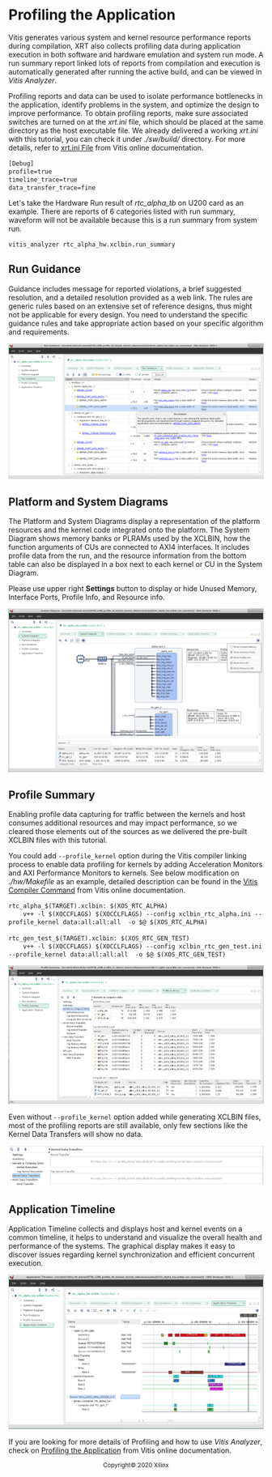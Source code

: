 # Profiling the Application

Vitis generates various system and kernel resource performance reports during compilation, XRT also collects profiling data during application execution in both software and hardware emulation and system run mode. A run summary report linked lots of reports from compilation and execution is automatically generated after running the active build, and can be viewed in *Vitis Analyzer*. 

Profiling reports and data can be used to isolate performance bottlenecks in the application, identify problems in the system, and optimize the design to improve performance. To obtain profiling reports, make sure associated switches are turned on at the *xrt.ini* file, which should be placed at the same directory as the host executable file. We already delivered a working *xrt.ini* with this tutorial, you can check it under *./sw/build/* directory. For more details, refer to [xrt.ini File](https://www.xilinx.com/html_docs/xilinx2020_1/vitis_doc/obl1532064985142.html) from Vitis online documentation.

```
[Debug]
profile=true
timeline_trace=true
data_transfer_trace=fine
```

Let's take the Hardware Run result of *rtc_alpha_tb* on U200 card as an example. There are reports of 6 categories listed with run summary, waveform will not be available because this is a run summary from system run. 

```
vitis_analyzer rtc_alpha_hw.xclbin.run_summary
```

## Run Guidance

Guidance includes message for reported violations, a brief suggested resolution, and a detailed resolution provided as a web link. The rules are generic rules based on an extensive set of reference designs, thus might not be applicable for every design. You need to understand the specific guidance rules and take appropriate action based on your specific algorithm and requirements.

![Hardware Run Guidance](./images/hw_guidance.PNG)

## Platform and System Diagrams

The Platform and System Diagrams display a representation of the platform resources and the kernel code integrated onto the platform. The System Diagram shows memory banks or PLRAMs used by the XCLBIN, how the function arguments of CUs are connected to AXI4 interfaces. It includes profile data from the run, and the resource information from the bottom table can also be displayed in a box next to each kernel or CU in the System Diagram. 

Please use upper right **Settings** button to display or hide Unused Memory, Interface Ports, Profile Info, and Resource info.

![Hardware System Diagram](./images/hw_sys_diagram.PNG)

## Profile Summary

Enabling profile data capturing for traffic between the kernels and host consumes additional resources and may impact performance, so we cleared those elements out of the sources as we delivered the pre-built XCLBIN files with this tutorial. 

You could add `--profile_kernel` option during the Vitis compiler linking process to enable data profiling for kernels by adding Acceleration Monitors and AXI Performance Monitors to kernels. See below modification on *./hw/Makefile* as an example, detailed description can be found in the [Vitis Compiler Command](https://www.xilinx.com/html_docs/xilinx2020_1/vitis_doc/vitiscommandcompiler.html#wrj1504034328013) from Vitis online documentation. 

```
rtc_alpha_$(TARGET).xclbin: $(XOS_RTC_ALPHA)
	v++ -l $(XOCCFLAGS) $(XOCCLFLAGS) --config xclbin_rtc_alpha.ini --profile_kernel data:all:all:all  -o $@ $(XOS_RTC_ALPHA)

rtc_gen_test_$(TARGET).xclbin: $(XOS_RTC_GEN_TEST)
	v++ -l $(XOCCFLAGS) $(XOCCLFLAGS) --config xclbin_rtc_gen_test.ini --profile_kernel data:all:all:all  -o $@ $(XOS_RTC_GEN_TEST)
```

![Profile Summary](./images/hw_profile_summary.PNG)

Even without `--profile_kernel` option added while generating XCLBIN files, most of the profiling reports are still available, only few sections like the Kernel Data Transfers will show no data.

![No Kernel Data](./images/no_kernel_data.PNG)

## Application Timeline

Application Timeline collects and displays host and kernel events on a common timeline, it helps to understand and visualize the overall health and performance of the systems. The graphical display makes it easy to discover issues regarding kernel synchronization and efficient concurrent execution.

![Application Timeline](./images/hw_timeline.PNG)

If you are looking for more details of Profiling and how to use *Vitis Analyzer*, check on [Profiling the Application](https://www.xilinx.com/html_docs/xilinx2020_1/vitis_doc/profilingapplication.html) from Vitis online documentation. 

<p align="center"><sup>Copyright&copy; 2020 Xilinx</sup></p>
